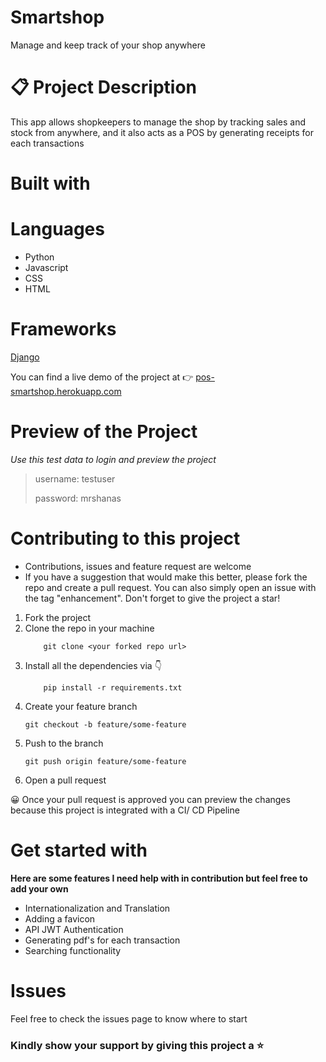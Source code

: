 # Smartshop
Manage and keep track of your shop anywhere


# 📋 Project Description
This app allows shopkeepers to manage the shop by tracking sales and stock from anywhere, and it also acts as a POS by generating receipts for each transactions

# Built with
# Languages
- Python
- Javascript
- CSS
- HTML

# Frameworks
[Django](https://djangoproject.com)

You can find a live demo of the project at 👉 [pos-smartshop.herokuapp.com](https://pos-smartshop.herokuapp.com)

# Preview of the Project
*Use this test data to login and preview the project*
> username: testuser
> 
> password: mrshanas

# Contributing to this project
- Contributions, issues and feature request are welcome
- If you have a suggestion that would make this better, please fork the repo and create a pull request. You can also simply open an issue with the tag "enhancement". Don't forget to give the project a star!


1. Fork the project
2. Clone the repo in your machine
     ``` git
         git clone <your forked repo url>
      ```
 3. Install all the dependencies via 👇
      ``` pip
          pip install -r requirements.txt
       ```
4. Create your feature branch 
     ``` git
     git checkout -b feature/some-feature
     ```
 5. Push to the branch
     ``` git
     git push origin feature/some-feature
     ```
 6. Open a pull request
 
 😀 Once your pull request is approved you can preview the changes because this project is integrated with a CI/ CD Pipeline
 
 # Get started with
 **Here are some features I need help with in contribution but feel free to add your own**
 - Internationalization and Translation
 - Adding a favicon
 - API JWT Authentication
 - Generating pdf's for each transaction
 - Searching functionality
 
 # Issues
 
  Feel free to check the issues page to know where to start 
  
  ### Kindly show your support by giving this project a ⭐
